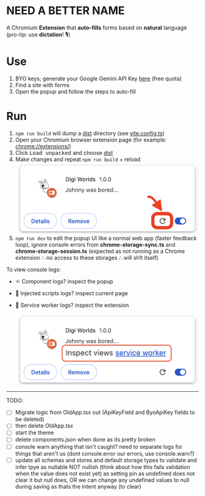 # NEED A BETTER NAME

A Chromium **Extension** that **auto-fills** forms based on **natural** language (pro-tip: use **dictation**! 🎙️)

# Use
1. BYO keys; generate your Google Gemini API Key [here](https://aistudio.google.com/apikey) (free quota)
2. Find a site with forms
3. Open the popup and follow the steps to auto-fill


# Run
1. `npm run build` will dump a [dist](./dist) directory (see [vite.config.ts](./vite.config.ts))
2. Open your Chromium browser extension page (for example: [chrome://extensions/](chrome://extensions/))
3. Click <kbd>Load unpacked</kbd> and choose [dist](./dist)
4. Make changes and repeat `npm run build` + reload <img src="readme/reload-extension-guide.png" alt="reload extension" style="max-height: 256px;">
5. `npm run dev` to edit the popup UI like a normal web app (faster feedback loop), ignore console errors from **chrome-storage-sync.ts** and **chrome-storage-session.ts** (expected as not running as a Chrome extension ∴ no access to these storages ∴ will sh!t itself)

To view console logs:

- ⚛️ Component logs? inspect the popup
- 💉 Injected scripts logs? inspect current page
- 🤖 Service worker logs? inspect the extension

  ![how to view extension console logs](readme/inspect-service-worker-logs.png)


---
TODO:

- [ ] Migrate logic from OldApp.tsx out (ApiKeyField and ByoApiKey fields to be deleted)
- [ ] then delete OldApp.tsx
- [ ] start the theme
- [ ] delete components.json when done as its pretty broken
- [ ] console warn anything that isn't caught? need to separate logs for things that aren't us (dont console.error our errors, use console.warn?)
- [ ] update all schemas and stores and default storage types to validate and infer tpye as nullable NOT nullish (think about how this fails validation when the value does not exist yet) as setting pin as undefined does not clear it but null does, OR we can change any undefined values to null during saving as thats the intent anyway (to clear)